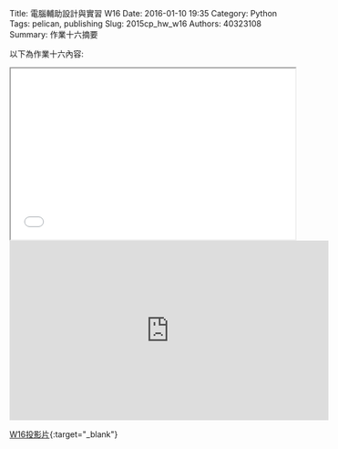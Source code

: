 Title: 電腦輔助設計與實習  W16
Date: 2016-01-10 19:35
Category: Python
Tags: pelican, publishing
Slug: 2015cp_hw_w16
Authors: 40323108
Summary: 作業十六摘要

以下為作業十六內容:

<iframe src="40323108_cp_w16.html" width="500" height="300"></iframe>
<iframe width="560" height="315" src="https://www.youtube.com/embed/eLahp3q6-40" frameborder="0" allowfullscreen></iframe>



[W16投影片](40323108_cp_w16.html){:target="_blank"}




